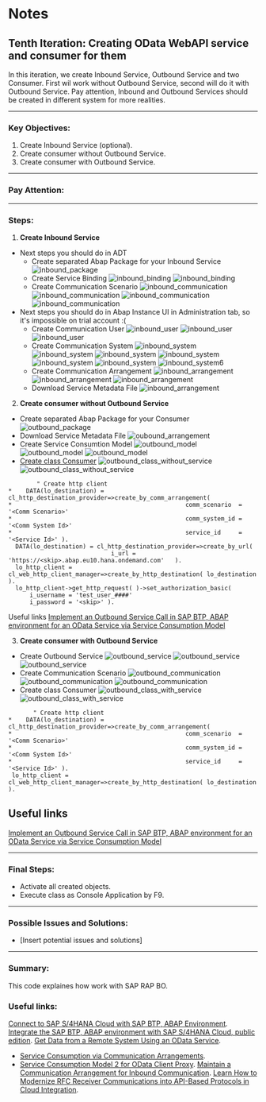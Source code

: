 # Notes

## Tenth Iteration: Creating OData WebAPI service and consumer for them

In this iteration, we create Inbound Service, Outbound Service and two Consumer.
First wil work without Outbound Service, second will do it with Outbound Service.
Pay attention, Inbound and Outbound Services should be created in different system for more realities.

---

### Key Objectives:

1. Create Inbound Service (optional).
2. Create consumer without Outbound Service.
3. Create consumer with Outbound Service.

---

### Pay Attention:

---

### Steps:

1. **Create Inbound Service**

- Next steps you should do in ADT
  - Create separated Abap Package for your Inbound Service
  ![inbound_package](./inbound_package.png)
  - Create Service Binding
  ![inbound_binding](./inbound_service_binding_1.png)
  ![inbound_binding](./inbound_service_binding_2.png)
  - Create Communication Scenario
  ![inbound_communication](./inbound_communication_scenario_1.png)
  ![inbound_communication](./inbound_communication_scenario_2.png)
  ![inbound_communication](./inbound_communication_scenario_3.png)
  ![inbound_communication](./inbound_communication_scenario_4.png)
- Next steps you should do in Abap Instance UI in Administration tab, so it's impossible on trial account :(
  - Create Communication User
  ![inbound_user](./inbound_user_1.png)
  ![inbound_user](./inbound_user_2.png)
  ![inbound_user](./inbound_user_3.png)
  - Create Communication System
  ![inbound_system](./inbound_system_1.png)
  ![inbound_system](./inbound_system_2.png)
  ![inbound_system](./inbound_system_3.png)
  ![inbound_system](./inbound_system_4.png)
  ![inbound_system](./inbound_system_5.png)
  ![inbound_system](./inbound_system_5.png)
  ![inbound_system](./inbound_system_7.png)6
  - Create Communication Arrangement
  ![inbound_arrangement](./inbound_arrangement_1.png)
  ![inbound_arrangement](./inbound_arrangement_2.png)
  ![inbound_arrangement](./inbound_arrangement_3.png)
  - Download Service Metadata File
  ![inbound_arrangement](./inbound_arrangement_4.png)

2. **Create consumer without Outbound Service**

  - Create separated Abap Package for your Consumer
  ![outbound_package](./outbound_package.png)
  - Download Service Metadata File
  ![oubound_arrangement](./inbound_arrangement_4.png)
  - Create Service Consumtion Model
  ![outbound_model](./outbound_model_1.png)
  ![outbound_model](./outbound_model_2.png)
  ![outbound_model](./outbound_model_3.png)
  - [Create class Consumer](./09_others.md#z##_cl_consumer_without_)
  ![outbound_class_without_service](./outbound_class_without_service_1.png)
  ![outbound_class_without_service](./outbound_class_without_service_2.png)
  ```ABAP
          " Create http client
*    DATA(lo_destination) = cl_http_destination_provider=>create_by_comm_arrangement(
*                                                 comm_scenario  = '<Comm Scenario>'
*                                                 comm_system_id = '<Comm System Id>'
*                                                 service_id     = '<Service Id>' ).
    DATA(lo_destination) = cl_http_destination_provider=>create_by_url(
                               i_url = 'https://<skip>.abap.eu10.hana.ondemand.com'   ).
    lo_http_client = cl_web_http_client_manager=>create_by_http_destination( lo_destination ).
    lo_http_client->get_http_request( )->set_authorization_basic(
        i_username = 'test_user_####'
        i_password = '<skip>' ).
  ```

  Useful links
  [Implement an Outbound Service Call in SAP BTP, ABAP environment for an OData Service via Service Consumption Model](https://developers.sap.com/tutorials/abap-environment-business-partner-outbound-call.html)

3. **Create consumer with Outbound Service**

  - Create Outbound Service
  ![outbound_service](./outbound_service_1.png)
  ![outbound_service](./outbound_service_2.png)
  ![outbound_service](./outbound_service_3.png)
  - Create Communication Scenario
  ![outbound_communication](./outbound_communication_scenario_1.png)
  ![outbound_communication](./outbound_communication_scenario_2.png)
  ![outbound_communication](./outbound_communication_scenario_3.png)
  - Create class Consumer
  ![outbound_class_with_service](./outbound_class_with_service_1.png)
  ![outbound_class_with_service](./outbound_class_without_service_2.png)
   ```ABAP
          " Create http client
*    DATA(lo_destination) = cl_http_destination_provider=>create_by_comm_arrangement(
*                                                 comm_scenario  = '<Comm Scenario>'
*                                                 comm_system_id = '<Comm System Id>'
*                                                 service_id     = '<Service Id>' ).
    lo_http_client = cl_web_http_client_manager=>create_by_http_destination( lo_destination ).
  ```
## Useful links
  [Implement an Outbound Service Call in SAP BTP, ABAP environment for an OData Service via Service Consumption Model](https://developers.sap.com/tutorials/abap-environment-business-partner-outbound-call.html)

---

### Final Steps:

- Activate all created objects.
- Execute class as Console Application by F9.

---

### Possible Issues and Solutions:

- [Insert potential issues and solutions]

---

### Summary:

This code explaines how work with SAP RAP BO.

### Useful links:
[Connect to SAP S/4HANA Cloud with SAP BTP, ABAP Environment](https://developers.sap.com/mission.abap-env-connect-s4hana.html).
[Integrate the SAP BTP, ABAP environment with SAP S/4HANA Cloud, public edition](https://developers.sap.com/group.sap-btp-abap-s4hana-integrate.html).
[Get Data from a Remote System Using an OData Service](https://developers.sap.com/mission.abap-env-connect-2-environments.html).
- [Service Consumption via Communication Arrangements](https://help.sap.com/docs/btp/sap-business-technology-platform/service-consumption-via-communication-arrangements).
- [Service Consumption Model 2 for OData Client Proxy](https://blogs.sap.com/2023/11/06/service-consumption-model-2-for-odata-client-proxy/).
[Maintain a Communication Arrangement for Inbound Communication](https://developers.sap.com/tutorials/abap-environment-communication-arrangement.html).
[Learn How to Modernize RFC Receiver Communications into API-Based Protocols in Cloud Integration](https://developers.sap.com/tutorials/modernize-rfc-receiver.html).